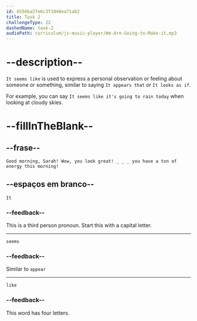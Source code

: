 ```yaml
---
id: 6556ba2fe6c3f3846ea71ab2
title: Task 2
challengeType: 22
dashedName: task-2
audioPath: curriculum/js-music-player/We-Are-Going-to-Make-it.mp3
---
```


# --description--

`It seems like` is used to express a personal observation or feeling about someone or something, similar to saying `It appears that` or `It looks as if`.

For example, you can say `It seems like it's going to rain today` when looking at cloudy skies.


# --fillInTheBlank--

## --frase--

`Good morning, Sarah! Wow, you look great! _ _ _ you have a ton of energy this morning!`

## --espaços em branco--

`It`

### --feedback--

This is a third person pronoun. Start this with a capital letter.

---
`seems`

### --feedback--

Similar to `appear`

---
`like`

### --feedback--

This word has four letters.
